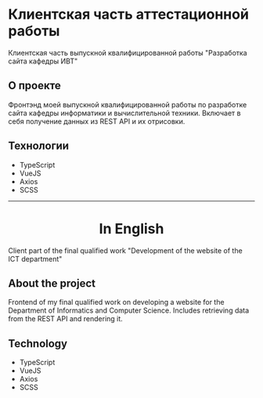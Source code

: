 # Клиентская часть аттестационной работы

Клиентская часть выпускной квалифицированной работы "Разработка сайта кафедры ИВТ"

## О проекте

Фронтэнд моей выпускной квалифицированной работы по разработке сайта кафедры информатики и вычислительной техники.
Включает в себя получение данных из REST API и их отрисовки.

## Технологии

- TypeScript
- VueJS
- Axios
- SCSS

---

<h1 align="center">In English</h1>

Client part of the final qualified work "Development of the website of the ICT department"

## About the project

Frontend of my final qualified work on developing a website for the Department of Informatics and Computer Science. Includes retrieving data from the REST API and rendering it.
## Technology

- TypeScript
- VueJS
- Axios
- SCSS
